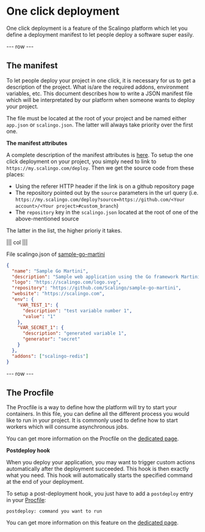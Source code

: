 # One click deployment

One click deployment is a feature of the Scalingo platform which let you define
a deployment manifest to let people deploy a software super easily.

--- row ---

## The manifest

To let people deploy your project in one click, it is necessary for us
to get a description of the project. What is/are the required addons, environment
variables, etc. This document describes how to write a JSON manifest file which
will be interpretated by our platform when someone wants to deploy your project.

The file must be located at the root of your project and be named either `app.json`
or `scalingo.json`. The latter will always take priority over the first one.

**The manifest attributes**

A complete description of the manifest attributes is [here](/scalingo-json-schema).
To setup the one click deployment on your project, you simply need to link
to `https://my.scalingo.com/deploy`. Then we get the source code from these
places:

- Using the referer HTTP header if the link is on a github repository page
- The repository pointed out by the `source` parameters in the url query (i.e. `https://my.scalingo.com/deploy?source=https://github.com/<Your account>/<Your project>#custom_branch`)
- The `repository` key in the `scalingo.json` located at the root of one of the above-mentioned source

The latter in the list, the higher prioriy it takes.

||| col |||

File scalingo.json of [sample-go-martini](https://github.com/Scalingo/sample-go-martini)

```json
{
  "name": "Sample Go Martini",
  "description": "Sample web application using the Go framework Martini",
  "logo": "https://scalingo.com/logo.svg",
  "repository": "https://github.com/Scalingo/sample-go-martini",
  "website": "https://scalingo.com",
  "env": {
    "VAR_TEST_1": {
      "description": "test variable number 1",
      "value": "1"
    },
    "VAR_SECRET_1": {
      "description": "generated variable 1",
      "generator": "secret"
    }
  },
  "addons": ["scalingo-redis"]
}
```
--- row ---

## The Procfile

The Procfile is a way to define how the platform will try to start your containers. In this file, you can define all the different process you would like to run in your project. It is commonly used to define how to start workers which will consume asynchronous jobs.

You can get more information on the Procfile on the [dedicated page](http://doc.scalingo.com/internals/procfile.html).

**Postdeploy hook**

When you deploy your application, you may want to trigger custom actions automatically after the deployment succeeded. This hook is then exactly what you need. This hook will automatically starts the specified command at the end of your deployment.

To setup a post-deployment hook, you just have to add a `postdeploy` entry in your [Procfile](http://doc.scalingo.com/internals/procfile.html):

```
postdeploy: command you want to run
```

You can get more information on this feature on the [dedicated page](http://doc.scalingo.com/app/postdeploy-hook.html#workflow).
